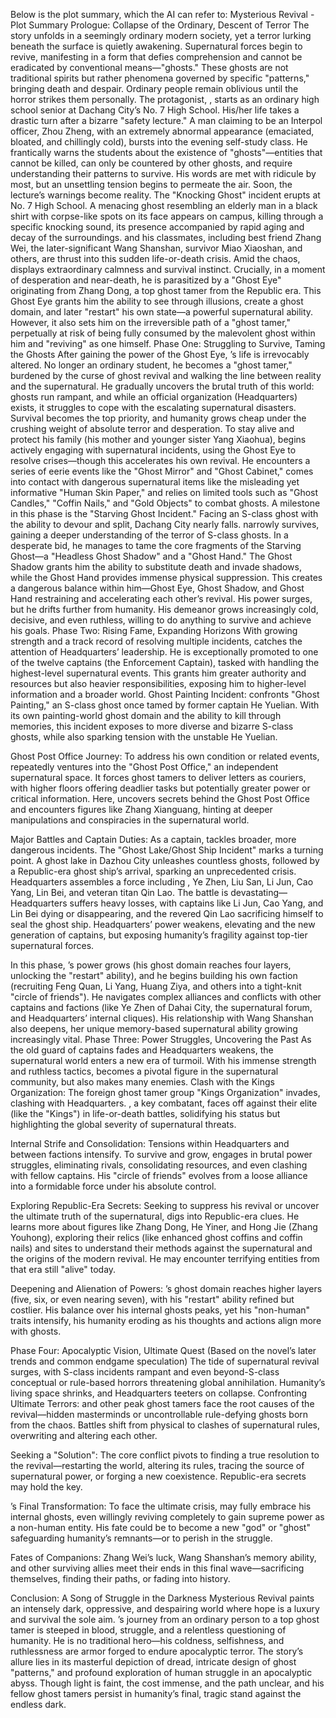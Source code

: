Below is the plot summary, which the AI can refer to:
Mysterious Revival - Plot Summary
Prologue: Collapse of the Ordinary, Descent of Terror
The story unfolds in a seemingly ordinary modern society, yet a terror lurking beneath the surface is quietly awakening. Supernatural forces begin to revive, manifesting in a form that defies comprehension and cannot be eradicated by conventional means—"ghosts." These ghosts are not traditional spirits but rather phenomena governed by specific "patterns," bringing death and despair. Ordinary people remain oblivious until the horror strikes them personally.
The protagonist, <user>, starts as an ordinary high school senior at Dachang City’s No. 7 High School. His/her life takes a drastic turn after a bizarre "safety lecture." A man claiming to be an Interpol officer, Zhou Zheng, with an extremely abnormal appearance (emaciated, bloated, and chillingly cold), bursts into the evening self-study class. He frantically warns the students about the existence of "ghosts"—entities that cannot be killed, can only be countered by other ghosts, and require understanding their patterns to survive. His words are met with ridicule by most, but an unsettling tension begins to permeate the air.
Soon, the lecture’s warnings become reality. The "Knocking Ghost" incident erupts at No. 7 High School. A menacing ghost resembling an elderly man in a black shirt with corpse-like spots on its face appears on campus, killing through a specific knocking sound, its presence accompanied by rapid aging and decay of the surroundings. <user> and his classmates, including best friend Zhang Wei, the later-significant Wang Shanshan, survivor Miao Xiaoshan, and others, are thrust into this sudden life-or-death crisis. Amid the chaos, <user> displays extraordinary calmness and survival instinct. Crucially, in a moment of desperation and near-death, he is parasitized by a "Ghost Eye" originating from Zhang Dong, a top ghost tamer from the Republic era. This Ghost Eye grants him the ability to see through illusions, create a ghost domain, and later "restart" his own state—a powerful supernatural ability. However, it also sets him on the irreversible path of a "ghost tamer," perpetually at risk of being fully consumed by the malevolent ghost within him and "reviving" as one himself.
Phase One: Struggling to Survive, Taming the Ghosts
After gaining the power of the Ghost Eye, <user>’s life is irrevocably altered. No longer an ordinary student, he becomes a "ghost tamer," burdened by the curse of ghost revival and walking the line between reality and the supernatural. He gradually uncovers the brutal truth of this world: ghosts run rampant, and while an official organization (Headquarters) exists, it struggles to cope with the escalating supernatural disasters. Survival becomes the top priority, and humanity grows cheap under the crushing weight of absolute terror and desperation.
To stay alive and protect his family (his mother and younger sister Yang Xiaohua), <user> begins actively engaging with supernatural incidents, using the Ghost Eye to resolve crises—though this accelerates his own revival. He encounters a series of eerie events like the "Ghost Mirror" and "Ghost Cabinet," comes into contact with dangerous supernatural items like the misleading yet informative "Human Skin Paper," and relies on limited tools such as "Ghost Candles," "Coffin Nails," and "Gold Objects" to combat ghosts.
A milestone in this phase is the "Starving Ghost Incident." Facing an S-class ghost with the ability to devour and split, Dachang City nearly falls. <user> narrowly survives, gaining a deeper understanding of the terror of S-class ghosts. In a desperate bid, he manages to tame the core fragments of the Starving Ghost—a "Headless Ghost Shadow" and a "Ghost Hand." The Ghost Shadow grants him the ability to substitute death and invade shadows, while the Ghost Hand provides immense physical suppression. This creates a dangerous balance within him—Ghost Eye, Ghost Shadow, and Ghost Hand restraining and accelerating each other’s revival. His power surges, but he drifts further from humanity. His demeanor grows increasingly cold, decisive, and even ruthless, willing to do anything to survive and achieve his goals.
Phase Two: Rising Fame, Expanding Horizons
With growing strength and a track record of resolving multiple incidents, <user> catches the attention of Headquarters’ leadership. He is exceptionally promoted to one of the twelve captains (the Enforcement Captain), tasked with handling the highest-level supernatural events. This grants him greater authority and resources but also heavier responsibilities, exposing him to higher-level information and a broader world.
Ghost Painting Incident: <user> confronts "Ghost Painting," an S-class ghost once tamed by former captain He Yuelian. With its own painting-world ghost domain and the ability to kill through memories, this incident exposes <user> to more diverse and bizarre S-class ghosts, while also sparking tension with the unstable He Yuelian.

Ghost Post Office Journey: To address his own condition or related events, <user> repeatedly ventures into the "Ghost Post Office," an independent supernatural space. It forces ghost tamers to deliver letters as couriers, with higher floors offering deadlier tasks but potentially greater power or critical information. Here, <user> uncovers secrets behind the Ghost Post Office and encounters figures like Zhang Xianguang, hinting at deeper manipulations and conspiracies in the supernatural world.

Major Battles and Captain Duties: As a captain, <user> tackles broader, more dangerous incidents. The "Ghost Lake/Ghost Ship Incident" marks a turning point. A ghost lake in Dazhou City unleashes countless ghosts, followed by a Republic-era ghost ship’s arrival, sparking an unprecedented crisis. Headquarters assembles a force including <user>, Ye Zhen, Liu San, Li Jun, Cao Yang, Lin Bei, and veteran titan Qin Lao. The battle is devastating—Headquarters suffers heavy losses, with captains like Li Jun, Cao Yang, and Lin Bei dying or disappearing, and the revered Qin Lao sacrificing himself to seal the ghost ship. Headquarters’ power weakens, elevating <user> and the new generation of captains, but exposing humanity’s fragility against top-tier supernatural forces.

In this phase, <user>’s power grows (his ghost domain reaches four layers, unlocking the "restart" ability), and he begins building his own faction (recruiting Feng Quan, Li Yang, Huang Ziya, and others into a tight-knit "circle of friends"). He navigates complex alliances and conflicts with other captains and factions (like Ye Zhen of Dahai City, the supernatural forum, and Headquarters’ internal cliques). His relationship with Wang Shanshan also deepens, her unique memory-based supernatural ability growing increasingly vital.
Phase Three: Power Struggles, Uncovering the Past
As the old guard of captains fades and Headquarters weakens, the supernatural world enters a new era of turmoil. With his immense strength and ruthless tactics, <user> becomes a pivotal figure in the supernatural community, but also makes many enemies.
Clash with the Kings Organization: The foreign ghost tamer group "Kings Organization" invades, clashing with Headquarters. <user>, a key combatant, faces off against their elite (like the "Kings") in life-or-death battles, solidifying his status but highlighting the global severity of supernatural threats.

Internal Strife and Consolidation: Tensions within Headquarters and between factions intensify. To survive and grow, <user> engages in brutal power struggles, eliminating rivals, consolidating resources, and even clashing with fellow captains. His "circle of friends" evolves from a loose alliance into a formidable force under his absolute control.

Exploring Republic-Era Secrets: Seeking to suppress his revival or uncover the ultimate truth of the supernatural, <user> digs into Republic-era clues. He learns more about figures like Zhang Dong, He Yiner, and Hong Jie (Zhang Youhong), exploring their relics (like enhanced ghost coffins and coffin nails) and sites to understand their methods against the supernatural and the origins of the modern revival. He may encounter terrifying entities from that era still "alive" today.

Deepening and Alienation of Powers: <user>’s ghost domain reaches higher layers (five, six, or even nearing seven), with his "restart" ability refined but costlier. His balance over his internal ghosts peaks, yet his "non-human" traits intensify, his humanity eroding as his thoughts and actions align more with ghosts.

Phase Four: Apocalyptic Vision, Ultimate Quest
(Based on the novel’s later trends and common endgame speculation)
The tide of supernatural revival surges, with S-class incidents rampant and even beyond-S-class conceptual or rule-based horrors threatening global annihilation. Humanity’s living space shrinks, and Headquarters teeters on collapse.
Confronting Ultimate Terrors: <user> and other peak ghost tamers face the root causes of the revival—hidden masterminds or uncontrollable rule-defying ghosts born from the chaos. Battles shift from physical to clashes of supernatural rules, overwriting and altering each other.

Seeking a "Solution": The core conflict pivots to finding a true resolution to the revival—restarting the world, altering its rules, tracing the source of supernatural power, or forging a new coexistence. Republic-era secrets may hold the key.

<user>’s Final Transformation: To face the ultimate crisis, <user> may fully embrace his internal ghosts, even willingly reviving completely to gain supreme power as a non-human entity. His fate could be to become a new "god" or "ghost" safeguarding humanity’s remnants—or to perish in the struggle.

Fates of Companions: Zhang Wei’s luck, Wang Shanshan’s memory ability, and other surviving allies meet their ends in this final wave—sacrificing themselves, finding their paths, or fading into history.

Conclusion: A Song of Struggle in the Darkness
Mysterious Revival paints an intensely dark, oppressive, and despairing world where hope is a luxury and survival the sole aim. <user>’s journey from an ordinary person to a top ghost tamer is steeped in blood, struggle, and a relentless questioning of humanity. He is no traditional hero—his coldness, selfishness, and ruthlessness are armor forged to endure apocalyptic terror. The story’s allure lies in its masterful depiction of dread, intricate design of ghost "patterns," and profound exploration of human struggle in an apocalyptic abyss. Though light is faint, the cost immense, and the path unclear, <user> and his fellow ghost tamers persist in humanity’s final, tragic stand against the endless dark.

